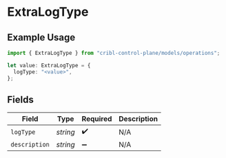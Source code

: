 # ExtraLogType

## Example Usage

```typescript
import { ExtraLogType } from "cribl-control-plane/models/operations";

let value: ExtraLogType = {
  logType: "<value>",
};
```

## Fields

| Field              | Type               | Required           | Description        |
| ------------------ | ------------------ | ------------------ | ------------------ |
| `logType`          | *string*           | :heavy_check_mark: | N/A                |
| `description`      | *string*           | :heavy_minus_sign: | N/A                |